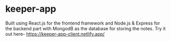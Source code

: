 # keeper-app

Built using React.js for the frontend framework and Node.js & Express for the backend part with MongodB
as the database for storing the notes.
Try it out here- https://keeper-app-client.netlify.app/
